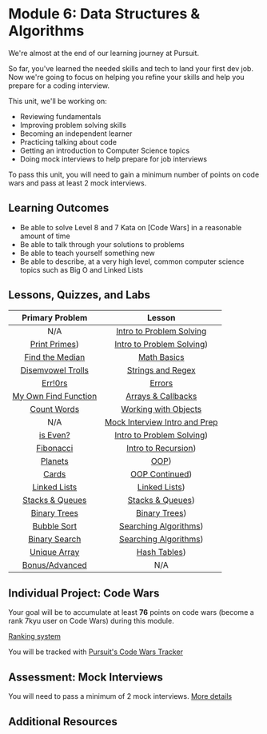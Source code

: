 # Module 6: Data Structures & Algorithms

We're almost at the end of our learning journey at Pursuit. 

So far, you've learned the needed skills and tech to land your first dev job. Now we're going to focus on helping you refine your skills and help you prepare for a coding interview. 

This unit, we'll be working on:
- Reviewing fundamentals
- Improving problem solving skills
- Becoming an independent learner
- Practicing talking about code
- Getting an introduction to Computer Science topics
- Doing mock interviews to help prepare for job interviews


To pass this unit, you will need to gain a minimum number of points on code wars and pass at least 2 mock interviews.


## Learning Outcomes

- Be able to solve Level 8 and 7 Kata on [Code Wars] in a reasonable amount of time
- Be able to talk through your solutions to problems
- Be able to teach yourself something new
- Be able to describe, at a very high level, common computer science topics such as Big O and Linked Lists

## Lessons, Quizzes, and Labs

|Primary Problem|Lesson|
|:-------:|:----:|
|N/A|[Intro to Problem Solving](./intro_to_problem_solving/README.md)|[N/A](./intro_to_problem_solving/README.md)|
|        [Print Primes](./control-flow/README.md))   |  [Intro to Problem Solving](./control-flow/README.md))   |
|          [Find the Median](./math-basics/README.md)  |  [Math Basics](./math-basics/README.md)   |  
|          [Disemvowel Trolls](./intro_to_problem_solving/README.md)  |  [Strings and Regex](./intro_to_problem_solving)   |  
|          [Err!0rs](./dealing-w-errors/README.md)  |  [Errors](./dealing-w-errors)   | 
|          [My Own Find Function](./arrays-and-callbacks/README.md)  |  [Arrays & Callbacks](./arrays-and-callbacks)   |  
|          [Count Words](./working-with-objects/README.md)  |  [Working with Objects](./working-with-objects)   |  
|        N/A |  [Mock Interview Intro and Prep](./mock-interviews/README.md)   | 
|          [is Even?](./big-o/README.md)  |  [Intro to Problem Solving](./big-o/README.md))   | 
|          [Fibonacci](./fibonacci-and-recursion/README.md)  |  [Intro to Recursion](./fibonacci-and-recursion/README.md))   |  
|          [Planets](./oop-intro/README.md)  |  [OOP](./oop-intro/README.md))   | 
|          [Cards](./oop-continued/README.md)  |  [OOP Continued](./oop-continued/README.md))   |  
|          [Linked Lists](./linked-lists/README.md)  |  [Linked Lists](./linked-lists/README.md))   |  
|          [Stacks & Queues](./stacks-and-queues/README.md)  |  [Stacks & Queues](./stacks-and-queues/README.md))   |  
|          [Binary Trees](./binary-trees-tries/README.md)  |  [Binary Trees](./binary-trees-tries/README.md))   |  
|          [Bubble Sort](./searching-algorithms/README.md)  |  [Searching Algorithms](./searching-algorithms/README.md))   |  
|          [Binary Search](./searching-algorithms-2/README.md)  |  [Searching Algorithms](./searching-algorithms-2/README.md))   |  
|          [Unique Array](./unique-array/README.md)  |  [Hash Tables](./unique-array/README.md))   | 
|          [Bonus/Advanced](./bonus-and-advanced/README.md)  |  N/A |  


## Individual Project: Code Wars

Your goal will be to accumulate at least **76** points on code wars (become a rank 7kyu user on Code Wars) during this module.

[Ranking system](https://docs.codewars.com/gamification/ranks/)

You will be tracked with [Pursuit's Code Wars Tracker](https://codewars-tracker-fe.herokuapp.com)


## Assessment: Mock Interviews

You will need to pass a minimum of 2 mock interviews. [More details](./mock-interviews/README.md)

## Additional Resources

